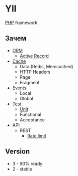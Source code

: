 # YII

[PHP](php.md) framework.

## Зачем

- [ORM](../middleware/orm.md)
  - [Active Record](https://www.yiiframework.com/doc/guide/2.0/en/db-active-record)
- [Cache](https://www.yiiframework.com/doc/guide/2.0/en/caching-overview)
  - Data (Redis, Memcached)
  - HTTP Headers
  - Page
  - Fragment
- [Events](https://www.yiiframework.com/doc/guide/2.0/en/concept-events)
  - Local
  - Global
- [Test](../../arch/pattern/test.md)
  - [Unit](https://www.yiiframework.com/doc/guide/2.0/en/test-unit)
  - Functional
  - Acceptance
- API
  - REST
    - [Rate limit](https://www.yiiframework.com/doc/guide/2.0/en/rest-rate-limiting)

## Version

- 3 - 90% ready
- 2 - stable
